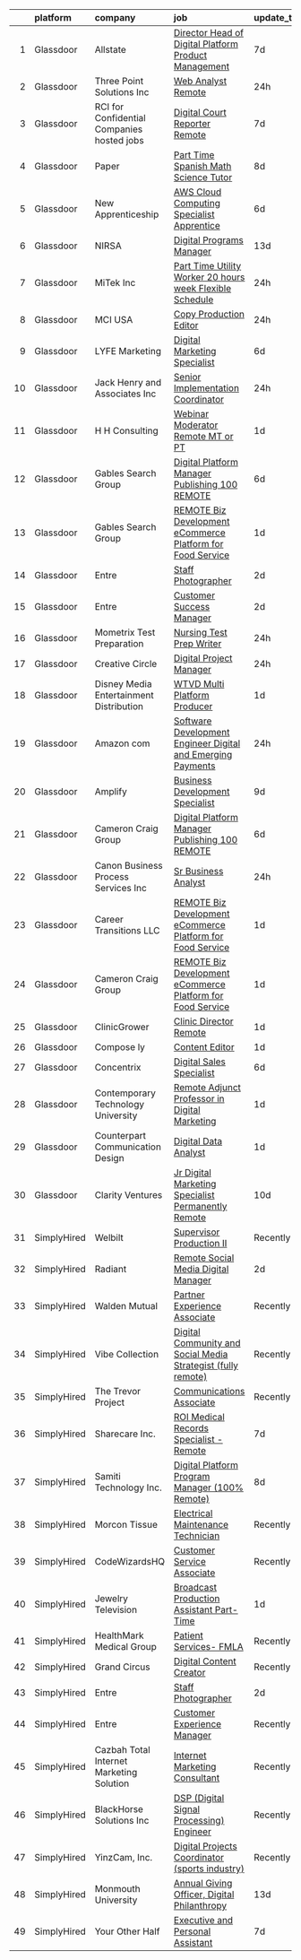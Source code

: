 

|    | platform    | company                                     | job                                                                                                                                                                                                                                                                                                                                                                                                                                                                                                                                                                                                                                                                                                                                                                                                                                                                                                                                                                                                                                                                                                                                                                                                                                                                                                                                                                                                                                                                                                                                                                                                                                         | update_time   | location                    |
|---:|:------------|:--------------------------------------------|:--------------------------------------------------------------------------------------------------------------------------------------------------------------------------------------------------------------------------------------------------------------------------------------------------------------------------------------------------------------------------------------------------------------------------------------------------------------------------------------------------------------------------------------------------------------------------------------------------------------------------------------------------------------------------------------------------------------------------------------------------------------------------------------------------------------------------------------------------------------------------------------------------------------------------------------------------------------------------------------------------------------------------------------------------------------------------------------------------------------------------------------------------------------------------------------------------------------------------------------------------------------------------------------------------------------------------------------------------------------------------------------------------------------------------------------------------------------------------------------------------------------------------------------------------------------------------------------------------------------------------------------------|:--------------|:----------------------------|
|  1 | Glassdoor   | Allstate                                    | [Director  Head of Digital Platform Product Management](https://www.glassdoor.com/partner/jobListing.htm?pos=125&ao=1110586&s=58&guid=00000181dc94e608a7a621f387d2c0c4&src=GD_JOB_AD&t=SR&vt=w&cs=1_30fdbe46&cb=1657263155311&jobListingId=1007973162381&cpc=9DC6E4D8324653EE&jrtk=3-0-1g7e99piq21vd001-1g7e99pj8i4kg800-a47a0846823b3493--6NYlbfkN0BLH0BMQoDn-yw6Urt952hBm1JLFZ7WpBxND2cMIOjOqdmupiC_ZwOjjg8HAFAuoZpZ3HK5HJDafAU40ep_HE7W_lptMlnUykQFkjwX4nyRJKbWuL_5WIA-V4hpC0YT3ikBCVGpv_PBlT7oE7kI3pzgW6KPmGW75oAOVIhzlJTlB8gUZNuMRuXy-qKw8PgudA-IoZWFjG492lxOl7AS72S_o_BGIZzdqutQ5Fxbtj20weuo76mZ36yX5h-Sm2RsS2_VGeQ3wAGIQlnrOJChFfR9N2CWD_EY_GHbJOiU_yMGNDRKIy7WYA-YWJXoXmRJp8m4P0caCA0v5qCax-EzhmxmrhEb17OZ4jd2TpxROYzTdNNYnZosayudpB-3h37VJHMZKz_4IM8QJTnsjYU7sIpuPfEuvDHrH3l1bBx_FWqptPxjBvqrbW1zk81KoA0IgTfl-8WC1z4cTMsd9g_I5Synf5cA88NGTCuze6FMqp1QU35JP5VzvWEc2PeWRU15iE11UqHGdbmErjNyYFUcRzWqzAhB6DPS6Kqsi4xVRP9NyUCiD0m1T0b3ii-EhyL61RG6GZwShzMePN_9GHBQtgYaFp1esaOK9po-wgEIXwfKGwxZZHcAWgmHpegX9eCy8AmsvkODZ7NDPXuoU-xZV_E2HygLqPzxLQ0YvhPrX9MpgnGGeY8aci1GMwZc52nrY99WotqrM-xuy9dlnV-vDSKzVkLEuU8B3M7W4ODouXw2JS_7LYddsN65oUwgUsAj3xeuKYQ8RKIxYg2U1vgUuz65zBgHjxhXj0FA0oAfxEhpKPA-8LT38obRVgBXuwd7zwicBfY2u47hp-40CgGAWSZvaD1ZCsjztjG82NGVdPf9QsNyh7tcfdB-XYYO3_L4FR_PjEWwNahetJC38T-MB6I6iOU4D_hZMcTLhNbHX3oQS_zSs2zzdYt-jo3P991jAuqurrv4jvVQYf_yBgWvihH1XFM88REhn1J_pa3JP0242sXkDjnWT64CAGsgm7w39UP18Rtk7yY02IhS_PiH0rTqGsCBXnnsp4SCckELHQRijW5ies9ko5Q45QBuQY_Cmq_nCBX7Qyvm1mGzUqKTHtu8J5l4HCI28Sce1j-Ik4es1LM8MszhdJhtgTvMSISFhLgHtoQ-AZeP8BpN6K5D_PHKR93FirEXnXFTCrGCP9FFw70RvZg-ubIub8_Yn7F5ijZYTCqzRysNlkn1WGvIjkz8) | 7d            | Remote                      |
|  2 | Glassdoor   | Three Point Solutions  Inc                  | [Web Analyst  Remote ](https://www.glassdoor.com/partner/jobListing.htm?pos=116&ao=1110586&s=58&guid=00000181dc94e608a7a621f387d2c0c4&src=GD_JOB_AD&t=SR&vt=w&ea=1&cs=1_60cc05fb&cb=1657263155310&jobListingId=1007990078625&cpc=2CAED5C921A5F994&jrtk=3-0-1g7e99piq21vd001-1g7e99pj8i4kg800-d838bb65d2f9fddb--6NYlbfkN0AXO2-80b6OrVq1jMY6MPakwTrBlFGFG9GXXoIqvIeRwO-GlXL1qQoKedJ0UIkfkoYok8pgTSWhPTx_lwx-Itl-LZV_Q5uvNBlyO8SSyfs5p1MuITEIXCPo5SCY9cvh6nkIKojXdfx3DTMAL4mS-a6vDYy4PTYeMSlFZswqhE8KhcJ7dzIT4jCCu_6lTv62KklOc8fpbnIYPnYI8qiHWpJBFFaLZ_I9w_nRRPkrQi8Q8EVkJkNfAMjNGQPRQE4bGr-g2vJssvBkpGUjhLemKBzUL5kSUSD50Az6U-NB2hHfWtwkYfxVv_Fz_hN8b1M03TN_0nUPt2T-36IjuNekJ6Fb9p23a-BQeaUA2NzDvz__MtX9HikqIe2jLDSnoQzMILR_Doajg5yfIJfPNqLB9S7la0cESOH-spSuHQE3uf36jZq1A-QGJ_d8L6M93CFwQWaJRwjorqRRTlbkFpLdGG_qhgS1d4D1vrNMzAtMpqgMr6Fj0cgLUmARVqYX3XAd9pOISkOcyhkBRQ%3D%3D)                                                                                                                                                                                                                                                                                                                                                                                                                                                                                                                                                                                                                                                                                                                                                                 | 24h           | Remote                      |
|  3 | Glassdoor   | RCI for Confidential Companies  hosted jobs | [Digital Court Reporter   Remote](https://www.glassdoor.com/partner/jobListing.htm?pos=120&ao=1110586&s=58&guid=00000181dc94e608a7a621f387d2c0c4&src=GD_JOB_AD&t=SR&vt=w&ea=1&cs=1_95de9730&cb=1657263155310&jobListingId=1007973269228&cpc=AC285F3A3ECA6BB0&jrtk=3-0-1g7e99piq21vd001-1g7e99pj8i4kg800-3c5fe30d5244226c--6NYlbfkN0DyLD__ZQpJZwLO2s49LS2dcS2T4cy1KEhKtYr6CiU9rEeGvGqA_9Wgg_sCoGVI4U4ljVQBP0jQpQyKvbZW5sNKNb3yQ6Ekyx_NV5AS6A7mermbW48ucuqMoObC5-ftC3nSv7BfhgMZXXTTKhTTQGtxgv9xYLeBjtwtwnpB5q5Wjw3HyIXg4rKN8FG7_4-kkGN--sjslea9AnU3IAkfKzCHT_fqyG8k4ECHSzLPuRP4ZbiPgSHYI6OA8iUPll_yxA6ygraK5pTCPQc5WDO6U5jnwzOEL-kytYdW8dL75YEE1KYrYfKB2IPROHJzIU_pWg22tVw5SImuH6P-2A_MWMvCkNFKtb2AznKxjESkPzk1dzidtXZ1iK1Fo_hGsqlJAAvLwsNTg9dFyX8ER7X5Gb9gOMYEOF3nK1npXEhNwDiOOr6qPIF0DBIUb15lYKptE3PqHL18i-MeCG2rLTJ-p8yziy4icILPw7j5BmAFh_fNsQyAsjXveBx_nXLVHJVOwE-INSaEEjrxBo_wgRESSkpy)                                                                                                                                                                                                                                                                                                                                                                                                                                                                                                                                                                                                                                                                                                                                                  | 7d            | Costa Mesa, CA              |
|  4 | Glassdoor   | Paper                                       | [Part Time Spanish Math   Science Tutor](https://www.glassdoor.com/partner/jobListing.htm?pos=117&ao=1110586&s=58&guid=00000181dc94e608a7a621f387d2c0c4&src=GD_JOB_AD&t=SR&vt=w&cs=1_6a53208b&cb=1657263155310&jobListingId=1007971216161&cpc=A0032DE20586B9BD&jrtk=3-0-1g7e99piq21vd001-1g7e99pj8i4kg800-387df2bc2aac8282--6NYlbfkN0DN4-Pj8cl_eL2L_8T-rJ4bpdf2ZKX3yKAiEuyBbRIgVHGgOCRsLlc9ZvkRLqPykA0sIxB6PYH7wI-QlnvBgYVCFGb4fPOZTKdWx8mSp_J07hIqbRWusU7Pev3oeQIfvQdXUGjlOq2UWrx0deUsUBMJowj1MIplxKfeqsPw3rc0N_t8zZKdcd7AVPWtgukRSMFzQMcmxOpvSy5NZPMkqofG4rSKNkC1p0nLYRyIoItK5OJBiFyPpudYntqJNh3FQsUszt7fPqqvh9Lgtl7-F5Lx7jWk3T60liQ3SJ8_NlNtqBdGo0wDCj-wnW5RX2k6y5dsdWdqr83qISZg5om_D9pTB6f9A1wNqraZLvQszp5vvR6mcoLJrTEW2hEblh8ffekZqepAXShZ-igI8iufkrpILoTc-eUFf_q-iygU8uAEw-nbdvjfMrj1)                                                                                                                                                                                                                                                                                                                                                                                                                                                                                                                                                                                                                                                                                                                                                                                                                                                | 8d            | Miami, FL                   |
|  5 | Glassdoor   | New Apprenticeship                          | [AWS Cloud Computing Specialist    Apprentice](https://www.glassdoor.com/partner/jobListing.htm?pos=130&ao=1110586&s=58&guid=00000181dc94e608a7a621f387d2c0c4&src=GD_JOB_AD&t=SR&vt=w&cs=1_dfcb921d&cb=1657263155311&jobListingId=1007977172902&cpc=B101C867B3EF2D75&jrtk=3-0-1g7e99piq21vd001-1g7e99pj8i4kg800-d709a01c2570f220--6NYlbfkN0DTBj4QuFnqhUtF9Z2VxXbtwG9o9MshGMGKhqGuRanbG9u2EE5FHjgpJZbrpQpyGWP3l1aSPeR5Gfxp3l0gww9o48KnNKcVkPVG6jYoRPrJBFZugERimbp0oiodxIivVlp2IsDALXuGMa72CXPGJI4eO4PDlI8VRs3Qgl3kZRe73qxT2jYhvNwD4KdnsTFXogCuOe1Z6DFh6Yxy61sBIEmUnNasw0wSX83tLK6oaRgafF__42oUYamVMjswQ2_yzLnUjXAoJkjRAycMCW5PUhq0KD1L5lTZfWkee87AMj9lqTUoe3A50K8Aou08ARxQ2EU-FxcXC31SVqz06Vd5rt_P8t8LO4btpdEnfQBRdxHMswLQEdHwNzcg5I4Umo78p_47Znhh-Xzo0rRfzsF33CMG6nmH--tuSqYQEdTLiqEcHvtroSfI3py1pdPWes6Lr8gwJQKoXsKbFjZz4oh8sB4L)                                                                                                                                                                                                                                                                                                                                                                                                                                                                                                                                                                                                                                                                                                                                                                                                          | 6d            | Indianapolis, IN            |
|  6 | Glassdoor   | NIRSA                                       | [Digital Programs Manager](https://www.glassdoor.com/partner/jobListing.htm?pos=115&ao=1110586&s=58&guid=00000181dc94e608a7a621f387d2c0c4&src=GD_JOB_AD&t=SR&vt=w&ea=1&cs=1_64561515&cb=1657263155310&jobListingId=1007962267991&cpc=AF770993EC679D41&jrtk=3-0-1g7e99piq21vd001-1g7e99pj8i4kg800-323d320c3beb61d9--6NYlbfkN0B3CZzBS7guKEE4f3mD-nWqTil1MtRqnKCmVH379DYXhKEl9ppv9fxC55A-viMXjSbMiwvfiI8b7q94g8mfHWf-CKVCUSDbWK5_YPKXNo3sktRVLg7kms69NxfbXu2Nw3NQKJDtB1Oog75URSUFucOEHWawqOLuzYCsKrln94vTY-nC3uj8fTSLk5w3nN8nBS_8LJ9mSbFFReE3ZWeabnIVGyaX0xLGlyio7qCzJ7U6FRdUh9zWUVeiCTIejAwyYDqXi1frsxQXYBDvTZ20Q_pCp0qA4taUrI-MCwltKOf2sAqR0VJtStNkHDeoYx9tI7r-E5GEzsZzSJIPUrP2l_YW7lMMrUPgZe9F-brwudL-s0ZoH-zdfyPQH5MRYqJMQ-JySMRAwnxpIrRIQvtZ0RDQBmBFXHCU4Sn9jT0AhsnB7UhE5d8I5x2rA2PO-epmxGElaxN24MTMcEPVB2g9_iP2Ytrrqd_dnrZ5nTYA1V64Lb5jEOh2IK4Xfj0dlnYgR53FCBPEi5RE3g%3D%3D)                                                                                                                                                                                                                                                                                                                                                                                                                                                                                                                                                                                                                                                                                                                                                             | 13d           | Remote                      |
|  7 | Glassdoor   | MiTek Inc                                   | [Part Time Utility Worker  20 hours week    Flexible Schedule ](https://www.glassdoor.com/partner/jobListing.htm?pos=108&ao=1110586&s=58&guid=00000181dc94e608a7a621f387d2c0c4&src=GD_JOB_AD&t=SR&vt=w&ea=1&cs=1_4b5da1e5&cb=1657263155308&jobListingId=1007990630568&cpc=AF8BC9077DDDE68D&jrtk=3-0-1g7e99piq21vd001-1g7e99pj8i4kg800-fcf9fca32d0e8e46--6NYlbfkN0B45KhmZPmcqDEWgZERhoxEYYAJJRrm3LCvNGZ9oB2pWYYhIAIaKPLsgNlPi_eKgn-jRIK624yiuV6ER0vd9RnxpfHTVLIqKqyOwccUIaQS469C-hM-0gVpjADNgcAPyKO-UwpYQBsUtzBYGUBu2wPv6qcGE__LcutBo5NZe8AvLLPbHLZ5RyIqhP-rivYlKR0wSd5gjrR-4sVQTmVUs5PR7obdnXTqKJaBZfSJyrdMy9ga9aHetmXOKHQeL_l38LQKSzuQgXIZxeQyPM8exafmXit7fxY98pHh4Qlq0j4oKN0jLTHYMzS7lF-aS829oUCRM-8YzrEbEAq4vJ9-cYVpaG8LYmrsej2KOrVPT6ABg_kdHvH_nqiabxEi3HMUT887_QItlHqGcLt-XskmW7CrNk_vKV-C7uIUBKtziD6sZ5lMteRn0-mcw85fpre4LxAeWB5w1UersMVehKxi__LuhfByXXijc9CnEY1v-4kT-9kdIauq3mgk0vDlD8E687z75gaDLzHsD853m0bSs1N5)                                                                                                                                                                                                                                                                                                                                                                                                                                                                                                                                                                                                                                                                                                                    | 24h           | Waupaca, WI                 |
|  8 | Glassdoor   | MCI USA                                     | [Copy   Production Editor](https://www.glassdoor.com/partner/jobListing.htm?pos=106&ao=1110586&s=58&guid=00000181dc94e608a7a621f387d2c0c4&src=GD_JOB_AD&t=SR&vt=w&ea=1&cs=1_3e196508&cb=1657263155308&jobListingId=1007990026271&cpc=6A22310A23505C64&jrtk=3-0-1g7e99piq21vd001-1g7e99pj8i4kg800-0f070492cc425ec7--6NYlbfkN0CECuYDT76xLYxafKaXTrThXdaPzjl3AFS-S63dMHIK3s30exiG-JizBXP9BzJ7VWpyjLHGElzFACpeUQ-VyzdbdFykdPWkJASfdVpkMcKrl1844cUdF1VOOkjM44yjmOikpjSsTKltWr26uX80cuS0qBJcm7FYywZo5iwu1oLChiHRoB1K4Vl-lRfBV8fKxHuCj0H3osmcwxIxIqVuSAYXsY85-vzQyZUseZVGF0xwLG5pQ2_H0rmyxiMKQ4bFrAa2dE-cJ_d24wgC787Gq-MZ-PaTSupHDTLjNCK43ynXd95F8nYwugUroXm00lH_O6qx1M5ELfGGsuTzpUuk3AG5_y1aqi8xHgoUrHJv3jAAP5hJ3uTlr5uqZJm4V34IG5N_iKKL-hxTHUnpgYNBYnYiG7CFzq1BTyAY65-Ynct5QdrenJD4a4DepV2ffcFMFouQD7bSSu2G7vuTcwclLSP5_Gqq9PCd9sGLkNfusNbuGATTB99p6wktiZHIgxJH5aFHQLH-jR_rsw%3D%3D)                                                                                                                                                                                                                                                                                                                                                                                                                                                                                                                                                                                                                                                                                                                                                             | 24h           | Remote                      |
|  9 | Glassdoor   | LYFE Marketing                              | [Digital Marketing Specialist](https://www.glassdoor.com/partner/jobListing.htm?pos=124&ao=1110586&s=58&guid=00000181dc94e608a7a621f387d2c0c4&src=GD_JOB_AD&t=SR&vt=w&cs=1_e7a11bd7&cb=1657263155310&jobListingId=1007976851607&cpc=8795CF9063CD573D&jrtk=3-0-1g7e99piq21vd001-1g7e99pj8i4kg800-98cbbdf8a8ab705b--6NYlbfkN0Bn_QP1mB-qITnm4Vz5PyfqYTbW9sbsjBCIFcmJsZI4dbTlgihtUYmEQYVCVgtJhTbm5CqPMGTaNEqzAzzEAl7lcs5Z3iQcANYZupj8XkkaShpjLUlKTUiPuAvDjJDyzz90GSg2pbJ_akwjknHwDYvsnCCABu-Rc3-oEG70eKnWV0Phz5ZI_ctxVRGN0PaLoFGEjB52IkyDyMTdoG4UjGX16KZvEefl08dQrdSFveb4mzwQIJyQn2EqiyDid0tJ4x-88ebPj05S7F_lWdyHhkk9pnrlyzmGppkjwLRY7QGMVQrVugxCwEId-PDe-l_XOJpmU0Q-hsu-T-5BsWxY6tyZr7xF206gBysIByaLIvMy-6saJLGqYG6xgmIxGoDni7VhbxStufYFoc6yPd247yCRbfHjjwgzGaWxRBdhYlePjSPMikrqyDlAwdUOjaKnxmELUlpWFTg_wFaa9RRXwyqy0BrsWCyqzcZRaKUKoNMvOc6jWAms4Zy_MUKHktybcQc%3D)                                                                                                                                                                                                                                                                                                                                                                                                                                                                                                                                                                                                                                                                                                                                                                            | 6d            | Remote                      |
| 10 | Glassdoor   | Jack Henry and Associates  Inc              | [Senior Implementation Coordinator](https://www.glassdoor.com/partner/jobListing.htm?pos=126&ao=1110586&s=58&guid=00000181dc94e608a7a621f387d2c0c4&src=GD_JOB_AD&t=SR&vt=w&cs=1_2ffec23a&cb=1657263155311&jobListingId=1007990408063&cpc=155EB9D5185558AF&jrtk=3-0-1g7e99piq21vd001-1g7e99pj8i4kg800-9b935acdee45430d--6NYlbfkN0CUxQjISx8Pmp1SNPcSUmHurfSI5ONYRGUylAf9ucXvkQk5eiF9GPMDyMb-Mt0xoCuTv1Q-Yospanpw89doMY8od3NartUp1SPknzasKWR4WzB81W-HHTzrJozrQ9qKCO5fzV1TJJfqjoljiNiOzWokBkcOL4kdIhgzLngbzVf9gla6cETip8PS7nxvUS90vU9lnnA_8GyZ4IYfygV_D23Vtw66tjVwjq_Cx4BQZ06Fz9rdWlvN7b1Ri-vziDgpQetZFGp3w73MlPVBmTRnRQl6bVXozHtvp8B_Q8Xj2heA_lt8_6XKxc1dZt0TDzFlX_kNIOHf57CpvgWMAuY-KGiLlwCYc61y8wMAoda40uKvVH8VbgJqukqEMH9aqjEShL1R_LF3noCO-vL66wKmCrtIwd-2B9YaGselthO76qAxKvFpYHzii4m2YZEmxEywwsJaIjIE_Qe2ciJkr8Lusq06VtGDUNu1RD1i2WGauPA6lDZ6ZVfRYLeaUZeWBfHlrjY4yF4Cdx1gVUZ5d31cT-jl)                                                                                                                                                                                                                                                                                                                                                                                                                                                                                                                                                                                                                                                                                                                                                     | 24h           | Remote                      |
| 11 | Glassdoor   | H H Consulting                              | [Webinar Moderator   Remote  MT or PT ](https://www.glassdoor.com/partner/jobListing.htm?pos=123&ao=1110586&s=58&guid=00000181dc94e608a7a621f387d2c0c4&src=GD_JOB_AD&t=SR&vt=w&ea=1&cs=1_ad7afeb8&cb=1657263155311&jobListingId=1007987254152&cpc=280AB1FAEDD8D536&jrtk=3-0-1g7e99piq21vd001-1g7e99pj8i4kg800-dc3b032c8d471aa2--6NYlbfkN0Cln6s21EY4VeycvtRANckWI1R2-4BaUCL7sX3Fv5kD_hAj1vSFmTEjC4VfKFOPUENANBw1SQADOnigVoFnE2vp23rOBHDFulMHWx8VEsuqjIyvINrmGDf_xhA8JlEZgVmcNjUt_4h4UkgQV5cdBqj0A8wvx5U17hzvsU-tNLRmwM-F6jW2n0SE2s9nY_eHP3eUGpR8--QlzH15bUpCzO9TWnH7Bi15_wTKlUAQ_43qswqpdc_6MN2AIBoOYAKI2Tocyjq5_jzLeYZA7p_8SflBU2qwebAvWXJGFvFF7TwawYL3UvoxI77ufIKr7eP0I9GSzN86TkxsbpdydRBZGussqrxFpy2uikkRjdbzM2zbqkzM-jV84ZWNPrUvfHy7zvxnR8BXOSSbcZ7oFlxNQ8urdgi_ZbZ4BYSCv_-f6RA5eHlOGBDVUftKMOkgIo1jkyFQcYRl1qvp-BfI-IEFXHRHdv__oBtwLrZUQEpnXL_EMIj4w82KsohVlr5Sb0oOJB21e-cLHhdXaXTzjkwVZTq4)                                                                                                                                                                                                                                                                                                                                                                                                                                                                                                                                                                                                                                                                                                                                            | 1d            | Remote                      |
| 12 | Glassdoor   | Gables Search Group                         | [Digital Platform Manager   Publishing  100  REMOTE](https://www.glassdoor.com/partner/jobListing.htm?pos=121&ao=1110586&s=58&guid=00000181dc94e608a7a621f387d2c0c4&src=GD_JOB_AD&t=SR&vt=w&ea=1&cs=1_1a1ca552&cb=1657263155310&jobListingId=1007978065566&cpc=84DBBAA61F05C438&jrtk=3-0-1g7e99piq21vd001-1g7e99pj8i4kg800-4d83db9ffe708dfe--6NYlbfkN0CZ1lEuAv6jxF-3oHFcpaf0lR-C2BPOLpDOrJR7xrRNgVUCVNy30M801Mw0EqxP5GCouAtKpvNo0xkCDyaIXleIfdKc9bnMii5fBNh7ti7M-NRAq_V40JigCoX8kNhBvA14Xox-d5WhQ5GCPNSZZUimrppG5KZ5LLXhKRF57cF8JLNFaUcx3tkipXNopNPaQtS6Kh0PQighw6oeBGLFsA8yBfW6eUsxAicmv8l3UaGS1PDR1QYfrvlxXfoVZYbuYU6nKtV_YTQrBjRyXWKKU3ZE6GtoCFLCu-wVxFWj3m8xXNG3vPPZu3dgt8SbNtAaNnx3Ik3e81IfrrpR7uyU30g2qnu_B3qcNalXothijfMpPWxZuDNO_REB-EF5v02ubeY4EfdptKUNWnxsFVeGBDNlqoJ2-Ol_7ANYeyJE_w1w4Amqp1BfE3Pu4CKybpo55EAGyv0e9hh18WJiNu23aROE4iAkPCrwqKHYgEQPCO8oNjLV44KgcfY4LZLZrPf5azc4BdGMOx0jxLGl7jOzI0H76mq1jdnIT5IO5nqM8h6V_rqy8W7-bT9BcXJsS0MXB0k%3D)                                                                                                                                                                                                                                                                                                                                                                                                                                                                                                                                                                                                                                                                                 | 6d            | Richmond, VA                |
| 13 | Glassdoor   | Gables Search Group                         | [REMOTE   Biz Development   eCommerce Platform for Food Service](https://www.glassdoor.com/partner/jobListing.htm?pos=128&ao=1110586&s=58&guid=00000181dc94e608a7a621f387d2c0c4&src=GD_JOB_AD&t=SR&vt=w&ea=1&cs=1_b0f6a36d&cb=1657263155311&jobListingId=1007988392700&cpc=C19BE7EA145E205E&jrtk=3-0-1g7e99piq21vd001-1g7e99pj8i4kg800-0f8bd0924989a6e6--6NYlbfkN0CZ1lEuAv6jxF-3oHFcpaf0lR-C2BPOLpDOrJR7xrRNgVUCVNy30M801Mw0EqxP5GD2j9zH7BKVp-tfCuJSVLKEYeSS-HOYMRV-iB4ENl_i9DWKCuQpxrePUKk7k6-kk5ceeWpn3CmUywowYoFRxsuiy0gsOIiU9bTBZ__mWZ7Hp6wh-Jr8eSX4o8EkCMu1MxUITI-T1WcPAd175QjRqzX5stc5VlINkwfY5yXAb-L1M0yU5_TJjUMDPzIQT9twJckRA_Ez0qNh728fGEK6cBAE15DL93n5Z9Yv4F729txkPk6KPjhjiplrxIxWuNnnfpvlu7ikOVOffALfI4h56z-UozuTUtk4-qSVWJ7fSEegGfFVHoheoU88vRZpxNtBDYG36wXv7RHRN95wHte26naexUBhpJXVBtFtrX_5B-FJXTLuzdWnb_a0n7cUK9hP3zlTMlGI5COve5j9XNKNQNVjdWkmpKQD0_k8EXJ-M-4JwwMBdECGpBU_tWFV4BSjTZ2A6o1Qa2pF_XZ6w7mcbt7IbuY2HVCJkDFErKAH46RnVUgBhELghQdfTdsg7p5AbaQ%3D)                                                                                                                                                                                                                                                                                                                                                                                                                                                                                                                                                                                                                                                                     | 1d            | Chicago, IL                 |
| 14 | Glassdoor   | Entre                                       | [Staff Photographer](https://www.glassdoor.com/partner/jobListing.htm?pos=109&ao=1110586&s=58&guid=00000181dc94e608a7a621f387d2c0c4&src=GD_JOB_AD&t=SR&vt=w&ea=1&cs=1_7fb7b73e&cb=1657263155308&jobListingId=1007984739972&cpc=8795CF9063CD573D&jrtk=3-0-1g7e99piq21vd001-1g7e99pj8i4kg800-1bf1b1885b0b5bbe--6NYlbfkN0Cz9VfDZNQMkei2uTw1tPY6145HE8KMIJlfWiNgGiA9ioaikZbAIyBVihrCJ73csAVO8iCCIj3Cji6s56KNC6U60R_Nf78sNrHD113OfGaXaCERBC9jmOWa-sxhWYVGCQiXVMiUCPCOrZFpfLFSJWZre7UhjVJFJznpK8ye3oxgS6am15KU5IHjovX2m6VuKibk67M3IRyyeX1vtJki_ocFQtEI-HVPoIDzHjlaycvH8s3w0FRVVwDk4J-n1al-LLRnKxWz2FbafK8Hu8ooRvTFmkuK2KddXZ3ewExo4nX7K-e6uscxPqt-A4AdFtHr-55HOrGMRtNyFJk0D22bNqYYSrJphTR-C4hJ3CQFyuMSMZvzMsiMo5VDg08fBByWWMOlwlCD3nZ-8v_FBCTwDetpEJPoVPcCpPfZZtetEPPdT48EeMQ7hUud7X-hHanVThM4Ya6sRFEmwA14jPbFQUe9U-CeGgOc7r2wwvu4kjJXrIyARBwYX4mr)                                                                                                                                                                                                                                                                                                                                                                                                                                                                                                                                                                                                                                                                                                                                                                                               | 2d            | Remote                      |
| 15 | Glassdoor   | Entre                                       | [Customer Success Manager](https://www.glassdoor.com/partner/jobListing.htm?pos=107&ao=1110586&s=58&guid=00000181dc94e608a7a621f387d2c0c4&src=GD_JOB_AD&t=SR&vt=w&ea=1&cs=1_69e0b74b&cb=1657263155308&jobListingId=1007984782887&cpc=AC285F3A3ECA6BB0&jrtk=3-0-1g7e99piq21vd001-1g7e99pj8i4kg800-881cdab37491e3da--6NYlbfkN0Cz9VfDZNQMkei2uTw1tPY6145HE8KMIJlfWiNgGiA9ioaikZbAIyBVmoyaAJAofyvhhLOBYssEpEWhEOAi9xq43wEYgib1U9-hgVYxxILG-nAUXAI9VXV7gqkv-Wqm0PfOmGDCcX-T3cCjcmbL7ECJhDipDAza4UnHu6nQYphxo6ZyygHZRzrfGIeXiJ-gtZbiBJhkASR38CEH_Z_EyGZmtHfrRnHbfL9BMYLc6TtQvN-0VfRtsZazvbh04aR_GuekkvDp2QxWC_fzSeIsaGcsV-AWWTMgEy3T02DLnQTgjaRFXyd-COHFLAQttotzttxjpEhcTYccysfrkt9PkF4-CxfJn-HAANymRuL1HsK7sdeU51re1hfgnf8nyaHc5eKoXsN8w0Ywi7vYxkjxdDz2nvRqhjOxlbN4pZH6nxmVTosSJyKkfilNIsy7xbF_SBVv7FKqn_SRa8v4JXrbdY02fQKjrs8R4HEuolm8dhbdvBkVS04dyP_Em6tXK9fN_js%3D)                                                                                                                                                                                                                                                                                                                                                                                                                                                                                                                                                                                                                                                                                                                                                                           | 2d            | Remote                      |
| 16 | Glassdoor   | Mometrix Test Preparation                   | [Nursing Test Prep Writer](https://www.glassdoor.com/partner/jobListing.htm?pos=119&ao=1110586&s=58&guid=00000181dc94e608a7a621f387d2c0c4&src=GD_JOB_AD&t=SR&vt=w&ea=1&cs=1_93bf5b69&cb=1657263155310&jobListingId=1007990102566&cpc=B076152010A3B66C&jrtk=3-0-1g7e99piq21vd001-1g7e99pj8i4kg800-2dedb74a72dfe1ed--6NYlbfkN0ATmSSpKrHMHm9Dq56dVK5ZPD4usKt266Vnq4YNDr0Fwfw_LzkowpMHC12DAI9VhuxbX1tCexC8EzokW2n9TDmvSjsQ09yBHwDinoOBmd9q3DaQdPshJcq2J3sXyeIy6yZxG5-01gNkKIeZMN0mFv9zJVksSeoooonou8EnWF7a-D41kBIsorcVvrW522KlXqM8uIGvBbPmZC5fcC3_9Lnd9R8Y7AaxDPC8ZD3V4DPh8e6ZfLalRkSh6UhndaOaLPWv2OPDRX3d8Bek3ZJGMtLm2rM3Dhz11TyWCyjrw3sorCC5dZ75Kq47xMdEkD3LOiB9jXqwPWLiazEzZDnzy5U7RoVF3fdDr6EZmYH7-jzTwSsBHL8THvojGKrKUgbriOUrJhfC0hfTJ7uBT8QfcQyC3qGEqWJVSImkyb5o8sTQmvF9237ahzY5yirZmXwIjPCa-yhLgEB9VYrHc-9oyVesOzpcCcDvT1VSSkHe2G6Vtdj4HoIQFzzaxp-I-ElOMeY%3D)                                                                                                                                                                                                                                                                                                                                                                                                                                                                                                                                                                                                                                                                                                                                                                           | 24h           | Remote                      |
| 17 | Glassdoor   | Creative Circle                             | [Digital Project Manager](https://www.glassdoor.com/partner/jobListing.htm?pos=111&ao=1110586&s=58&guid=00000181dc94e608a7a621f387d2c0c4&src=GD_JOB_AD&t=SR&vt=w&cs=1_a7058e3d&cb=1657263155308&jobListingId=1007989810247&cpc=1120CD366D53BFD9&jrtk=3-0-1g7e99piq21vd001-1g7e99pj8i4kg800-916000f00c1fe823--6NYlbfkN0BPwlZa85gbT4Q3XYQoU_uQn0Qmw9zd_9UNfmcwtqAVud1yvyq1Z4UAlx1bxhDUi3L-R8pWC9B62KbJqeGieOKnIJOLCgYpN-dn8vq1zv-LvgYHiS-YUe0HCx5e0a17pjDFJvzyvquwmrhqwi0nJ0FORheLPpeaDZjGd5N5-Ye1TlINsKNfX8-5qcvvEWdtyB43Ha2eGI_aXwd_osp1O1VSQf_-_0VwPLuMsl7FeRiGGPFHFpvbVF5NZQMuuM9ae6wpne9nzWUfBey4B-b0Erj_3YNPWjjaKLAPNP6oLwkCgfI7abykiaF_AoFX2gLyBBzBexJvW6YjXqMCeagIBz7bLiGmWpc1TrgiPmmrprjKPJ7egEo7IO4fT2WmLwzJrl-PPiuWIcLqLUkjxpoTskk9wwm2dgb7T396qeHPOhGsOwub9XIK3UKMuWlZDWNG0D_beBLY8n665F9dpdBSY7gzGEuE0HFKFqBZ_d3N5zzqkqFCc-ESLIxtcYArrUNBbOKRff-LuGHsWQ%3D%3D)                                                                                                                                                                                                                                                                                                                                                                                                                                                                                                                                                                                                                                                                                                                                                                   | 24h           | Minneapolis, MN             |
| 18 | Glassdoor   | Disney Media   Entertainment Distribution   | [WTVD  Multi Platform Producer](https://www.glassdoor.com/partner/jobListing.htm?pos=118&ao=1110586&s=58&guid=00000181dc94e608a7a621f387d2c0c4&src=GD_JOB_AD&t=SR&vt=w&cs=1_3f3d7313&cb=1657263155310&jobListingId=1007988215868&cpc=C891152315FA1AD8&jrtk=3-0-1g7e99piq21vd001-1g7e99pj8i4kg800-2e20712efdf5b84a--6NYlbfkN0DAFTyt7pbDCC2JPO79CSdi1dIb81yjczP5qsKcZIxgiYm3-7g-689UvJS8MdHcuGPK5WXF52nyOsXwNxVuW8Ms6TjFdvxJCs9IbOxnG8lBTC_SJ8IJDcQ2uSmqu0SKKeEDE_Zk9PAQbLq0vUyG0z8THAaZlxmEbfhGxlaz2GfcJmEVbvkkb0n8xhx3zHKeJnS4N3IqaSbQ-Dw7pmj1Q07qSP0ymf-PGMb0Jge-ncgeS6LDxadydUlWn5-OI50RipLctnzebMBsHx_vtLFG_bMa2O9J_5vtqW4TUDIFHyRGsE88WpruPdGXovlgmCgMMAe7lQRI6phhQbjGbHEHlWCBd__NZPYbC7N9ale9kmaNE0lC8hjWiUkkm6WWJ2BvX3-Kb9cbxaYdRitSsZF11ThcWgLBUZNW1ec0QHCNAgiMjm3iyy5jvqvY)                                                                                                                                                                                                                                                                                                                                                                                                                                                                                                                                                                                                                                                                                                                                                                                                                                                         | 1d            | Durham, NC                  |
| 19 | Glassdoor   | Amazon com                                  | [Software Development Engineer  Digital and Emerging Payments](https://www.glassdoor.com/partner/jobListing.htm?pos=112&ao=1110586&s=58&guid=00000181dc94e608a7a621f387d2c0c4&src=GD_JOB_AD&t=SR&vt=w&cs=1_51038daf&cb=1657263155309&jobListingId=1007990094744&cpc=84DBBAA61F05C438&jrtk=3-0-1g7e99piq21vd001-1g7e99pj8i4kg800-e1b6f8f15464d40f--6NYlbfkN0CKJOvZ2V5IrJ1cL6f27LnM8XR4tisTi-a8V3t-dR9dwsgFRvlGUQc2Ve2CGI8d6VMTRbufmsu3B-PhgYIK1v6iCb-hZZAUblt9NiiU8BkbrBhxkaDfdp6QchyK8NiqVfEFZGpHOtpqX0Bxeynf4eS6onSqQ7SFmGb86t5iKwbNg9gQfeLpEoE_a9APM5UB7a64i6-QOnOUKH2dlEnhKC6pUBeUCC2y7DAT1cDh4P7qduHkcZyOh06aWqx5FodGLxpkz8aC1Cs5CVV9-LfFNzPoEXFrj4pGi7eAdiFUMGc2HeTxFv-7iP28vPt87z8y25aOeRZnWNOOJBEoW4IQmMkgBbqsS117cMfRAQHbrxFzziTJoPiOXoWa1hNcYI4liauA-7yTV5urK-zzvrGtl0uVCTd__xrtnEoe4q6HmkE6YT-xjlZIFoEU)                                                                                                                                                                                                                                                                                                                                                                                                                                                                                                                                                                                                                                                                                                                                                                                                                          | 24h           | Seattle, WA                 |
| 20 | Glassdoor   | Amplify                                     | [Business Development Specialist](https://www.glassdoor.com/partner/jobListing.htm?pos=127&ao=1110586&s=58&guid=00000181dc94e608a7a621f387d2c0c4&src=GD_JOB_AD&t=SR&vt=w&ea=1&cs=1_a91c7524&cb=1657263155311&jobListingId=1007969543702&cpc=8795CF9063CD573D&jrtk=3-0-1g7e99piq21vd001-1g7e99pj8i4kg800-afaffffefe5536ff--6NYlbfkN0C5dpIRtZ6WzycPInoa-1nSJ9YILdS8q3aswW0Ebsd0TdCeVDPt85snIx06GQNkonHzipVEUysmxY8nL92579-uPF4voTVtRmlNZkDA5FLc6GS70IbBCJ3eQiuM4fI3jTdbaI3FeRLvGNzHgmJNfJun9bKOEoMZXzEVlcvooIvchMGkcQRvfWzgGvSD2kpyZQijq1XhVSgWFvpRpwW9bwlDsPaEIAQWm_g-yUh0WPjUN4vCt1hTc3b7U3qH-0JyxVg3ZO-ufLu-5tUAFVQjBb2R3ZD2q9t4u7TT7UmeYBJW0sF8uovfYvvNyRuZ214VRsA0DE74tIUKPhk_qAPrvSTVw53q2G8DexyOYud5IbAV7kDx32E_xaQDGV3KqnKoiBAYmGDFm5S_WEMc2pf_3AdOCrLKqDMIfMLYoCNTj_TeW2OCYfxYSLVWhvtU0ecUKzivRfCq9uC1wI9ftJVUlB1vTlVvDm54m9nZ03AWLzcRZUL2e8KhmdEGUypf4l-wJNwFQLqsGtkgNQ%3D%3D)                                                                                                                                                                                                                                                                                                                                                                                                                                                                                                                                                                                                                                                                                                                                                      | 9d            | Remote                      |
| 21 | Glassdoor   | Cameron Craig Group                         | [Digital Platform Manager   Publishing  100  REMOTE](https://www.glassdoor.com/partner/jobListing.htm?pos=102&ao=1110586&s=58&guid=00000181dc94e608a7a621f387d2c0c4&src=GD_JOB_AD&t=SR&vt=w&ea=1&cs=1_526b892f&cb=1657263155307&jobListingId=1007977599160&cpc=7E69D0A57279CD4B&jrtk=3-0-1g7e99piq21vd001-1g7e99pj8i4kg800-b223fe3d7a41d1d9--6NYlbfkN0D31mAWqjwMh7zZ7oBzwoBGl_n69rjSQwHlzZ3dzHInTFkiJ4hOn8BCcEulGHuVLXRi0XRJj8OD2-U4Yv2ZxkKl9J1vinIxdpkWofUvmimoPrZEbbIGTyG3aJFpEm6-v8sQPoR73LkBhvsqguHs_KaNPvxPIKf3RziXmoEcVISWZENIMu_MmvLtVRNaVI8-ZRPV5IjN2t7E_RQgn7Mha7Ei_ZRueEIoRXcdIdcUKEwvirmvUh_B0BI5h42vlqzJOJhyzzgA9syOXW6JiGCsRXth_Xh_gXyDZ1iMrT7axLvMsuoW7ZdLcfj_0afVSOL9PuYGONON9GXq3s4pU9s8uR2BMt9Xjai8f7r8Bo7MwP0e0a2h1INkgYGb-fNs8593EvYz_-J4KsWwNwQDLVnwI0tbaHQLZUzJzaIjqX2wKcMeed-nL1fRawhrCq244F3CVrOwWm6A-_Mrvdptrau4QlJDg6TkfdC7OvKu0wR8OFFP464993t6DC3zv8FUI30lkd2goSob5FcQyedyf2Nfb0CUOJNw3igGsunlpvHP6um_2mDNgK9nDFTfMb0dAhgc64n_9wqVAp-90ZPJZkzrcO30)                                                                                                                                                                                                                                                                                                                                                                                                                                                                                                                                                                                                                                                               | 6d            | Richmond, VA                |
| 22 | Glassdoor   | Canon Business Process Services  Inc        | [Sr  Business Analyst](https://www.glassdoor.com/partner/jobListing.htm?pos=114&ao=1110586&s=58&guid=00000181dc94e608a7a621f387d2c0c4&src=GD_JOB_AD&t=SR&vt=w&ea=1&cs=1_7804ed92&cb=1657263155309&jobListingId=1007990411672&cpc=47CFDC01B3F81FAC&jrtk=3-0-1g7e99piq21vd001-1g7e99pj8i4kg800-c3d9af68d416aa2a--6NYlbfkN0ASiqa-MclM5SUuG8TTDWEoIPcWZt1MrfTMUDmMwMBVum0mnTvR2DQ-T-cquQLsPJH86YrtiNucjMwId3KjSg34Ooq1tirjlEP3sxkQ6S7T-sDAAsebbVb3Nk0nfuyjVmtbVb3FapkapQ-kjCWBxwbFh8rN2rwFCNaYjRfU8GOyJD01pQg0B22fsXtN0KFj7BikTcHJnj0Vuv60IEReVPqvoghxOcPoPqcoijOmdlOnxk-jRhHyVu8gzv4kNBHk5e9UBv8DFXIBKWbnzsJVy8G8oog81B-CIYORhYfkNt1zUVf99POhv61proN7_7c4Q-RVsZwURd7Ry7-ZOo7ysQ2DghEo_f3KTdUT_Ll3ub4qf374hU2e42GxHBXVoJhOxCunlrSLlhxnk75Avy_2ZR5IxJ0r0qHceykFGWihqEhN_JqswNEf-wGSV5Si_4T4wAFMp0yqmkTh5rsqu0cmYMK4dvzp1kC1pEGimlsiPr82j4R3nTSekMFZ0hBlNlsi_E1K0fmtkwNP0w%3D%3D)                                                                                                                                                                                                                                                                                                                                                                                                                                                                                                                                                                                                                                                                                                                                                                 | 24h           | Remote                      |
| 23 | Glassdoor   | Career Transitions  LLC                     | [REMOTE   Biz Development   eCommerce Platform for Food Service](https://www.glassdoor.com/partner/jobListing.htm?pos=129&ao=1110586&s=58&guid=00000181dc94e608a7a621f387d2c0c4&src=GD_JOB_AD&t=SR&vt=w&ea=1&cs=1_2d543d95&cb=1657263155311&jobListingId=1007988518636&cpc=149B3D5996025BBA&jrtk=3-0-1g7e99piq21vd001-1g7e99pj8i4kg800-807ddccc9fe15e2c--6NYlbfkN0ALlnZtw1MSGNFp2ia_HAhn_ffJAkPLyU8a3E20akxzpkC4tOaBrgEk2jZXGDbjry9bnVTFMjuwJkWfe8nPQVcWfBlgqhv5W7XWz5CXybC1pqZ0omN_ToT1n3CCFeRj0EveEzpGJIlvyJkpPMnHqUpoWZaLmxL4eq2H2Aao-ohhftw9p8N01FVadB4Jua1jx-hnYg5T5B5VZyVnbtJiZSJTaHukERxP4JmrQcEtnxHQoVjhGBejbqYIXZQx4w1cOnZj1KSsMex9bZCxRX5yOrR-FQNYq8Fi6zyc_hnGVkqOnBcf5-E94DIMOzWsgL3Kt6rjFs3k3hmYfSsZu7HWEbSFU0z9AKDndms98A6aZiL6sF6X7gXy_BydHybhlY0SBj7sCKRdwVQCKIbhBc5yp_u-d_2kR9B2TNiEvVCdmrcbNjCTsyOlwsVochI_SH01gR0VlGGeeX6krpJpO9miz6_kxAkB5Z8aUP4RUvnYOC34CqxsUNnMq60CP0CO1ynXbalQGTYZVKjPsJZ2T63gSWxULcukbpit_9eoe38On-EagW8IamYA5a00oEApol6PrEkjb3Zidog2-guGHkEfEHfvs2S0InYgM81CKi7vjRweybWnj7tttM-w8VoqKyNolM4nn_4ECGNGzg%3D%3D)                                                                                                                                                                                                                                                                                                                                                                                                                                                                                                                                                                                       | 1d            | Chicago, IL                 |
| 24 | Glassdoor   | Cameron Craig Group                         | [REMOTE   Biz Development   eCommerce Platform for Food Service](https://www.glassdoor.com/partner/jobListing.htm?pos=104&ao=1110586&s=58&guid=00000181dc94e608a7a621f387d2c0c4&src=GD_JOB_AD&t=SR&vt=w&ea=1&cs=1_2f32ebad&cb=1657263155308&jobListingId=1007988025429&cpc=39721386339D0809&jrtk=3-0-1g7e99piq21vd001-1g7e99pj8i4kg800-905a22f830a4cd16--6NYlbfkN0D31mAWqjwMh7zZ7oBzwoBGl_n69rjSQwHlzZ3dzHInTFkiJ4hOn8BCcEulGHuVLXQ7eCmK2oAE714JYS6yyhL_lIfv9W0Rvvg4KuO_z_GHYHAAWnIRJcL6q4HRpjLR6UAGJSsP1ev2c_EooytWzlFIdx5t-4NwWQ4WX7sY0gWqQVVvMe58-rFDr3m1PBuDdQpkqnCf3rMKd8l-qChrUkFei6Bi_KXVx7PP2Wraa12tfvh0oW3I3p_VcZdOgXUk9hCVlNN_nlm3_meHh6Kv7E7Epi-YmP9Qn42pzUD69wrBA5uJVGW-YsoQeEEJA0chUaMx7vbNznBNDb4YiW-HD6AUekVWKSBGbUYFcDWp3g_wPipi_f3WFDRKVJDqKL6stz7l9o90w0ZSQrqZ2vW_Q4iiRf0CJ86RV2e3NqCjSUZIZdG2bo0ReOYyhyRQ2KYVEmWTI55qB8EAdlhfHqDarTHTHFNuc47Ldd6_mtOqA4qrCTjl4R6zq5EL4c7zMGW9-405xP-TOpMP1O82A_qbWowAf1PARtCA9XmXOnM87uV50F4MkKPTDSJ_JtNFgC-T6kTo1ZYaiTncIIhcpEKXpnuc)                                                                                                                                                                                                                                                                                                                                                                                                                                                                                                                                                                                                                                                   | 1d            | Chicago, IL                 |
| 25 | Glassdoor   | ClinicGrower                                | [Clinic Director  Remote ](https://www.glassdoor.com/partner/jobListing.htm?pos=113&ao=1110586&s=58&guid=00000181dc94e608a7a621f387d2c0c4&src=GD_JOB_AD&t=SR&vt=w&ea=1&cs=1_6ac5499a&cb=1657263155309&jobListingId=1007988284274&cpc=42BEC95245890617&jrtk=3-0-1g7e99piq21vd001-1g7e99pj8i4kg800-f23f1cf2415dbe9c--6NYlbfkN0AEjKE3nHM5f_pX2gCST5WfMfER3FkIRncaVlslzMWezyVZ7t-Kl7xZ_Zv0eCsQrZ4obJZzuopmh-xloHP3pj9yqQdm3NxOCvmsaCGGToNRoaOsGKnFFE-eqAc0BjhhCtAsE3QZ2VI3nbaBmCjxkuPBJHKvQ1n15sfbGSsgZu6FmKbd2mEiSoRdtg_tqTHDnsgONm_crbhhp7WWeDihDuAqHSrBgMpm56QIeAyCv_N87pl4nXK81vtFsdwuOzdjSdqILURhEzyD23PksILhAj7x3RSenSWVV-gNQhJWctYyFP67txzkn2KvcrhuUarGY-S747eH0ASyTfsz_X8hx4ahzR3U7NQP4D7wWxVP_TXooS_atF0RK29Qm4l07HeccY3pZrVWzWkV98uEfHuZUfY13gUwrtH37VAsJbgyBhS9XISKrtC2vIsuo0c_WPYxNrp2z9f1cmHpMdzACkvyDWuzyMs-e3VEc8pO0YFuOpSYY7tXhn36zx1YXWj9YWSLLRg%3D)                                                                                                                                                                                                                                                                                                                                                                                                                                                                                                                                                                                                                                                                                                                                                                           | 1d            | Remote                      |
| 26 | Glassdoor   | Compose ly                                  | [Content Editor](https://www.glassdoor.com/partner/jobListing.htm?pos=105&ao=1110586&s=58&guid=00000181dc94e608a7a621f387d2c0c4&src=GD_JOB_AD&t=SR&vt=w&cs=1_8fa8d619&cb=1657263155307&jobListingId=1007987978199&cpc=1FDE87803EF93CD3&jrtk=3-0-1g7e99piq21vd001-1g7e99pj8i4kg800-29dc3b9e82e46fc1--6NYlbfkN0Dg6FgqWlynL0SR69rR9yi8hI_sBM1zK5PHSI6Flpvd6J6sNJ4C6vaXUqhDC4OGJUAgTjxO7i5IpkE2FuRZrigIZURK7NCW9HhcsJARMXD2KdFAhrWwUIxditVnIfysbM5sJAye7AX68G3qyYugJB0Z7jh3mE_pYhGe7jCdla3zozda6PukAariLlKVs0banA_I-4GCYU-3Hg7dMkv5jV9PkxHqXZvv7__aWCmrg3QFHhO8d2YWcJP6o2GQG3G-i9AsAF803X6j1yqt3lIJ-aGxCxv1X36CiG_bt8yNJzVTL6Wxqh7Ux_OJfZznVs_6yETs7g8xVvSLe3EuzJpZfBZpGAnsDx4IEF-cGzwaqY8nC1Q5PMJtrFmClOCGlyqeLW-DEuU0yp9ABR9GEVkteQeCHJrZR2OkW5iOhlJZwYz857532Hf0SsMlrZOvTNbnRbKsP2OPdnCufUjWrcsFxdYR96cwobGaoKrbQQti41wOZ-O_QaDSHB4Je8k5QmQR8-g%3D)                                                                                                                                                                                                                                                                                                                                                                                                                                                                                                                                                                                                                                                                                                                                                                                          | 1d            | Remote                      |
| 27 | Glassdoor   | Concentrix                                  | [Digital Sales Specialist](https://www.glassdoor.com/partner/jobListing.htm?pos=101&ao=1110586&s=58&guid=00000181dc94e608a7a621f387d2c0c4&src=GD_JOB_AD&t=SR&vt=w&ea=1&cs=1_c8ff5c63&cb=1657263155307&jobListingId=1007976944486&cpc=1D891ED3EFC3904E&jrtk=3-0-1g7e99piq21vd001-1g7e99pj8i4kg800-f523d819365692ed--6NYlbfkN0AfEUPYXw0LdueN7IxfiXmKnG2eWUG6Mty7tb9vZwqJ38y1GWpTREtymv0VjWc0e3zclrM6U6oGs3gvypNRo7vI13L8oTxo8LbNWaiYJzU_xk5-zzm2D0PwOiHvTaMH7xQjrOC_54YybQd5-ARtB-tfbGrPEKRaVPvg4QqhLqYB6PqSkqvpnhZCDM1kS_X0hewjgwaLfc-EiGMuyOSLZEaF53G0vh4ipwkGuXWjpQXIb3oOWQkCXOA-M1SKVZDDJkwPRZSvlgUcHCHm4CzE4YpR4wzbcFoWpJg2umwQgs_thb4e0-fnUsUsV9Kv1U0owAVAepIA3FPpyHsPIrdIRQ9YbiUr1awjjlBkpK0WulZ0GRnPgrn4SxwTtCOsnwYJy3sQnoePWhKPcl_UnJlLeYsCu6VE55msi68qX_BcNQtpW3TseKggaUyJ35KQY0slneNeeWfYNLJXJ7mU7_3SQFqVedk6SxNBoGxLr5Q8-_pgKH8kQbzFil4Zd9pGpc8pcB2X39Z_elbFivjCNwLzTSI6)                                                                                                                                                                                                                                                                                                                                                                                                                                                                                                                                                                                                                                                                                                                                                         | 6d            | Remote                      |
| 28 | Glassdoor   | Contemporary Technology University          | [Remote Adjunct Professor in Digital Marketing](https://www.glassdoor.com/partner/jobListing.htm?pos=110&ao=1110586&s=58&guid=00000181dc94e608a7a621f387d2c0c4&src=GD_JOB_AD&t=SR&vt=w&ea=1&cs=1_09ee2fc8&cb=1657263155309&jobListingId=1007986773335&cpc=42BEC95245890617&jrtk=3-0-1g7e99piq21vd001-1g7e99pj8i4kg800-7a8d84bab13e9278--6NYlbfkN0C80P_TX6Tkd-TVOGWr3kwkEFNwETY9PvIyvY5vrxKWWseVsluPBgYn4EaKa1ESiw53h14_0QqOwRthZM1w16Iqsgdxxl1lcX_MzCQ1XmICgxzRofraBMF6dKUC1ap4g2lV9UGQA3we5LiLIUl0v49OdJc-rQ9KOp5Yiodbh0JfidbPDkLpR-3qg3_Mz5xuJL4Lb94eWvL-SqYdnGG6TlXlAYKZZ7dhHjM6h0c7dpbapYMRdZBaUU8WFJFjBPBZD71OPG0zAiPB67BYrywuYFHnRiI2RI7jkDrxtGkIz1Ff9hscJu5r4yY_rGSZ1qSGchhvbKo_NCSR7AarRmImV8rkRWx-SPqQHH41Q8_vdNhKQD5FqIVfREBhk98YIpeaJ9Uypgs4YLbrvklDpKlaXc1ebXRUZEgceANO3ph9xGYKt-Va8E6aFFKEbSi-8vOTW2FjxHfa-dLQiEEuwMesm5eCr3q2dihcINWg2jOQ8W5WbBbWZFk7y0ydiS2XK3LPu8s%3D)                                                                                                                                                                                                                                                                                                                                                                                                                                                                                                                                                                                                                                                                                                                                                      | 1d            | Remote                      |
| 29 | Glassdoor   | Counterpart Communication Design            | [Digital Data Analyst](https://www.glassdoor.com/partner/jobListing.htm?pos=103&ao=1110586&s=58&guid=00000181dc94e608a7a621f387d2c0c4&src=GD_JOB_AD&t=SR&vt=w&ea=1&cs=1_bddddea8&cb=1657263155307&jobListingId=1007987127898&cpc=42BEC95245890617&jrtk=3-0-1g7e99piq21vd001-1g7e99pj8i4kg800-3168f5ebe53d32eb--6NYlbfkN0DizcbajBQcxE9al7hfL2c6AidRBn6P7P5WO9HAJmrYW6rAEawAw7EPNS9gEA4KBh8lUk0YsGL3joxYeVY5aUyeCdKe3m0JuYcHwVQ7xIC7DYREoZO8Mw2R4Sf84OBWgrcg7B14dCxQk9O8PTZoOUVhkrX3CdiFIi9_dN9VxzmQOBBcsR9WQuGzx7_3s1u5V1nb2o_ZGEQY1pFocGSfL2u2e8Uid15pqNe3mV4V1D34eB-xOI9a9awgrUrY1ocdTJdsOzii1p-ZoAU7kSDnYdNLMIBAWZFH3iTtqGZaSyaHDYAXDQhXA30SHje0jz45BirYapUFF5T66nylwP9ZyDFNP6lS1aYsnOSixQ0bQLAzHtpQB6ScYm8IaLUGPvm3nQoLM2CA-s4u4o1m-9i5lNJVc-fKgvtcor2K0Ph7zB9zOcIj4KfH10X234Yhg81DBpDsMO3zEH6Ejxnl2H-zK8mAwLyKq_SsKBgjwxgGCh-NKTTtHlPdXkC22Ha3vu8Vyz8%3D)                                                                                                                                                                                                                                                                                                                                                                                                                                                                                                                                                                                                                                                                                                                                                                               | 1d            | Remote                      |
| 30 | Glassdoor   | Clarity Ventures                            | [Jr  Digital Marketing Specialist  Permanently Remote ](https://www.glassdoor.com/partner/jobListing.htm?pos=122&ao=1110586&s=58&guid=00000181dc94e608a7a621f387d2c0c4&src=GD_JOB_AD&t=SR&vt=w&ea=1&cs=1_10ed43fc&cb=1657263155311&jobListingId=1007966514527&cpc=8795CF9063CD573D&jrtk=3-0-1g7e99piq21vd001-1g7e99pj8i4kg800-6eb1675bedcca0a1--6NYlbfkN0CnFew2DKDg1ZcQYWs-jb3VbV8f9jsdYOzdab3qbwS2_eGDlZfIHCZciWvgKA9R3Bh4flxodM2jjo4563Em3LnMPMFPXN03GlVBLd9H78DS7VA2tIyRP51VNX-i4QhNfcxy5x_k3bkm31-H4trmSysJ34acY6NQS91USlwz2XAnW1JgBZE4-t3EHYf4Hohymq8PWktUaGyAiDiP7X9RSdgtNyHEjWnJFLgR6L2pmYoWvwitmBrPjiq5A1h5mp6pqS7iBlg7HBp1hjpQWN6lVdjcWRwVZHOwNLUsP1-gC-3RtA9hBrIcusSEp60JvXITY3mEvmoSEQ6u_u0a7hQGv957DLbSI1QaLaaqdoEpVvLQm2NkrlbWrNT6CsPDvn82C3SyEBl5eyj1Sf7347tVkFvH6xB-mhaptoo5InqM_nGW2kkXnQ65Yezt3L51ZRGIjOU0NxEV8EZtOq67M5Gm4piQa2FxeQ58LfTTSqRh025ZgSWuMBzdErD7pA3C0f6l_aUCElBsUhwdj4eEzOGQtg4E)                                                                                                                                                                                                                                                                                                                                                                                                                                                                                                                                                                                                                                                                                                                            | 10d           | Remote                      |
| 31 | SimplyHired | Welbilt                                     | [Supervisor Production II](https://www.simplyhired.com/job/WoqTzImVryLBdx201mV4zyLGdyDbzo6rZww0G5WV1uqyAT_Cxsdueg?q=digital+platform)                                                                                                                                                                                                                                                                                                                                                                                                                                                                                                                                                                                                                                                                                                                                                                                                                                                                                                                                                                                                                                                                                                                                                                                                                                                                                                                                                                                                                                                                                                       | Recently      | Mount Pleasant, MI          |
| 32 | SimplyHired | Radiant                                     | [Remote Social Media Digital Manager](https://www.simplyhired.com/job/-uqr0cOqI3BmCz1CO3bqgn-jIylNW_pRpAhKeFX7_VOtWFpxFuYC-A?q=digital+platform)                                                                                                                                                                                                                                                                                                                                                                                                                                                                                                                                                                                                                                                                                                                                                                                                                                                                                                                                                                                                                                                                                                                                                                                                                                                                                                                                                                                                                                                                                            | 2d            | Remote                      |
| 33 | SimplyHired | Walden Mutual                               | [Partner Experience Associate](https://www.simplyhired.com/job/Izl8dlm9c-VvIhHP8fw8ghUTRpPwFfekzVk9n9AIOKd-bJCbegYl3w?q=digital+platform)                                                                                                                                                                                                                                                                                                                                                                                                                                                                                                                                                                                                                                                                                                                                                                                                                                                                                                                                                                                                                                                                                                                                                                                                                                                                                                                                                                                                                                                                                                   | Recently      | Concord, NH                 |
| 34 | SimplyHired | Vibe Collection                             | [Digital Community and Social Media Strategist (fully remote)](https://www.simplyhired.com/job/mFhekmKtImqQKNpmVBEIhsNXQfCVEsFxzwBNDMdQGJDfi_jkGtWRsg?q=digital+platform)                                                                                                                                                                                                                                                                                                                                                                                                                                                                                                                                                                                                                                                                                                                                                                                                                                                                                                                                                                                                                                                                                                                                                                                                                                                                                                                                                                                                                                                                   | Recently      | Saint John, VI              |
| 35 | SimplyHired | The Trevor Project                          | [Communications Associate](https://www.simplyhired.com/job/xF3Ou7t-WnGHIInjqbqF0GdqCsZWph9NM2YkJUEYNbHTNX8EjpOTww?q=digital+platform)                                                                                                                                                                                                                                                                                                                                                                                                                                                                                                                                                                                                                                                                                                                                                                                                                                                                                                                                                                                                                                                                                                                                                                                                                                                                                                                                                                                                                                                                                                       | Recently      | United States               |
| 36 | SimplyHired | Sharecare Inc.                              | [ROI Medical Records Specialist - Remote](https://www.simplyhired.com/job/DMxJdL45QoH8dgpTXpp93zWDxdf_kN5tCjjWsMvohLod6RWvkbrGXQ?q=digital+platform)                                                                                                                                                                                                                                                                                                                                                                                                                                                                                                                                                                                                                                                                                                                                                                                                                                                                                                                                                                                                                                                                                                                                                                                                                                                                                                                                                                                                                                                                                        | 7d            | Charleston, SC +4 locations |
| 37 | SimplyHired | Samiti Technology Inc.                      | [Digital Platform Program Manager (100% Remote)](https://www.simplyhired.com/job/nl18SrV6m7RayLnd3_WRTYVDTpO_WmqPu-aR3vDwAyFVSz_FiPYrgw?q=digital+platform)                                                                                                                                                                                                                                                                                                                                                                                                                                                                                                                                                                                                                                                                                                                                                                                                                                                                                                                                                                                                                                                                                                                                                                                                                                                                                                                                                                                                                                                                                 | 8d            | Remote                      |
| 38 | SimplyHired | Morcon Tissue                               | [Electrical Maintenance Technician](https://www.simplyhired.com/job/zu4xhdSJqgc5T6D1mUHJ3I4A5bINULKSJcqOR7A2Cuuh3okev72Lsw?q=digital+platform)                                                                                                                                                                                                                                                                                                                                                                                                                                                                                                                                                                                                                                                                                                                                                                                                                                                                                                                                                                                                                                                                                                                                                                                                                                                                                                                                                                                                                                                                                              | Recently      | Eagle Bridge, NY            |
| 39 | SimplyHired | CodeWizardsHQ                               | [Customer Service Associate](https://www.simplyhired.com/job/8K3LKr1DMMDCbRdiKR7B1HOAw-01UfKoTcJDtmpxdVda6E8NkzClxw?q=digital+platform)                                                                                                                                                                                                                                                                                                                                                                                                                                                                                                                                                                                                                                                                                                                                                                                                                                                                                                                                                                                                                                                                                                                                                                                                                                                                                                                                                                                                                                                                                                     | Recently      | Remote                      |
| 40 | SimplyHired | Jewelry Television                          | [Broadcast Production Assistant Part-Time](https://www.simplyhired.com/job/qO1tWhb0zLJKitu21qyY7El1oaXFpnt6oaiMykBCv6hpzTWkEDr2dg?q=digital+platform)                                                                                                                                                                                                                                                                                                                                                                                                                                                                                                                                                                                                                                                                                                                                                                                                                                                                                                                                                                                                                                                                                                                                                                                                                                                                                                                                                                                                                                                                                       | 1d            | Knoxville, TN               |
| 41 | SimplyHired | HealthMark Medical Group                    | [Patient Services- FMLA](https://www.simplyhired.com/job/6LZ2ba5sbitnglPHtQS6B0cSY3fXntGAk9QyGhw_9522SorB1uOfcg?q=digital+platform)                                                                                                                                                                                                                                                                                                                                                                                                                                                                                                                                                                                                                                                                                                                                                                                                                                                                                                                                                                                                                                                                                                                                                                                                                                                                                                                                                                                                                                                                                                         | Recently      | Remote                      |
| 42 | SimplyHired | Grand Circus                                | [Digital Content Creator](https://www.simplyhired.com/job/EkMUtxNwrFAljv8yh_og1Qit95mwnzLa27znpwgvpt6EyaxStnQYkw?q=digital+platform)                                                                                                                                                                                                                                                                                                                                                                                                                                                                                                                                                                                                                                                                                                                                                                                                                                                                                                                                                                                                                                                                                                                                                                                                                                                                                                                                                                                                                                                                                                        | Recently      | Remote                      |
| 43 | SimplyHired | Entre                                       | [Staff Photographer](https://www.simplyhired.com/job/zocyOvlieS6fyKiCBnG7maTvj6ESJiaCIv3aDNf4ZH-5IDYqD6wpyw?q=digital+platform)                                                                                                                                                                                                                                                                                                                                                                                                                                                                                                                                                                                                                                                                                                                                                                                                                                                                                                                                                                                                                                                                                                                                                                                                                                                                                                                                                                                                                                                                                                             | 2d            | Remote                      |
| 44 | SimplyHired | Entre                                       | [Customer Experience Manager](https://www.simplyhired.com/job/QL6cMb5ad09PapI58KvWFtj9ctWtzWEK8XT9uZXdMBWSboJi7Og8EA?q=digital+platform)                                                                                                                                                                                                                                                                                                                                                                                                                                                                                                                                                                                                                                                                                                                                                                                                                                                                                                                                                                                                                                                                                                                                                                                                                                                                                                                                                                                                                                                                                                    | Recently      | Remote                      |
| 45 | SimplyHired | Cazbah Total Internet Marketing Solution    | [Internet Marketing Consultant](https://www.simplyhired.com/job/Ab6Nduyd-5Kp7DUkYSvM975MvT1dtnGYFHhxdNI7vyNoCeLgMu_Yyw?q=digital+platform)                                                                                                                                                                                                                                                                                                                                                                                                                                                                                                                                                                                                                                                                                                                                                                                                                                                                                                                                                                                                                                                                                                                                                                                                                                                                                                                                                                                                                                                                                                  | Recently      | Victor, NY                  |
| 46 | SimplyHired | BlackHorse Solutions Inc                    | [DSP (Digital Signal Processing) Engineer](https://www.simplyhired.com/job/vGGM-9Iycewxcu-eQxWmtsW9IoCSJdUiNkN-a4Ff-4vwv5IS05C-EA?q=digital+platform)                                                                                                                                                                                                                                                                                                                                                                                                                                                                                                                                                                                                                                                                                                                                                                                                                                                                                                                                                                                                                                                                                                                                                                                                                                                                                                                                                                                                                                                                                       | Recently      | Herndon, VA                 |
| 47 | SimplyHired | YinzCam, Inc.                               | [Digital Projects Coordinator (sports industry)](https://www.simplyhired.com/job/cBhb0MBEkIkdbzF-KQ2Ae4kuqHOh8wzQoDVEXDswoe1fTAdcAoLuGw?q=digital+platform)                                                                                                                                                                                                                                                                                                                                                                                                                                                                                                                                                                                                                                                                                                                                                                                                                                                                                                                                                                                                                                                                                                                                                                                                                                                                                                                                                                                                                                                                                 | Recently      | Pittsburgh, PA              |
| 48 | SimplyHired | Monmouth University                         | [Annual Giving Officer, Digital Philanthropy](https://www.simplyhired.com/job/dg4tCZuVkwy3EU0KAaArNbjldsRmua306JS1NsfyKQdIViSrWaBYdQ?q=digital+platform)                                                                                                                                                                                                                                                                                                                                                                                                                                                                                                                                                                                                                                                                                                                                                                                                                                                                                                                                                                                                                                                                                                                                                                                                                                                                                                                                                                                                                                                                                    | 13d           | West Long Branch, NJ        |
| 49 | SimplyHired | Your Other Half                             | [Executive and Personal Assistant](https://www.simplyhired.com/job/kLGbzCzmShAC9bbqioI2eaqltUCMabrMYHcxNh2Yhi0UPTpZiXnKdA?q=digital+platform)                                                                                                                                                                                                                                                                                                                                                                                                                                                                                                                                                                                                                                                                                                                                                                                                                                                                                                                                                                                                                                                                                                                                                                                                                                                                                                                                                                                                                                                                                               | 7d            | Remote                      |